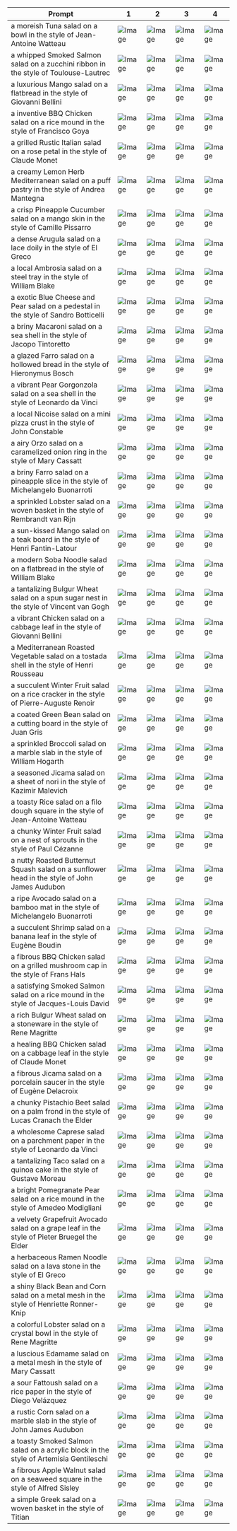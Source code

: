 | Prompt | 1 | 2 | 3 | 4 |
|-|-|-|-|-|
| a moreish Tuna salad on a bowl in the style of Jean-Antoine Watteau | ![Image](https://salad-benchmark-public-assets.s3.us-east-2.amazonaws.com/sdxl/7c75db5a-5e0e-40a5-b111-9614bf156e31-0.jpg) | ![Image](https://salad-benchmark-public-assets.s3.us-east-2.amazonaws.com/sdxl/7c75db5a-5e0e-40a5-b111-9614bf156e31-1.jpg) | ![Image](https://salad-benchmark-public-assets.s3.us-east-2.amazonaws.com/sdxl/7c75db5a-5e0e-40a5-b111-9614bf156e31-2.jpg) | ![Image](https://salad-benchmark-public-assets.s3.us-east-2.amazonaws.com/sdxl/7c75db5a-5e0e-40a5-b111-9614bf156e31-3.jpg) |
| a whipped Smoked Salmon salad on a zucchini ribbon in the style of Toulouse-Lautrec | ![Image](https://salad-benchmark-public-assets.s3.us-east-2.amazonaws.com/sdxl/6a2e2620-dcfb-42a9-8c8e-d943dddc88dd-0.jpg) | ![Image](https://salad-benchmark-public-assets.s3.us-east-2.amazonaws.com/sdxl/6a2e2620-dcfb-42a9-8c8e-d943dddc88dd-1.jpg) | ![Image](https://salad-benchmark-public-assets.s3.us-east-2.amazonaws.com/sdxl/6a2e2620-dcfb-42a9-8c8e-d943dddc88dd-2.jpg) | ![Image](https://salad-benchmark-public-assets.s3.us-east-2.amazonaws.com/sdxl/6a2e2620-dcfb-42a9-8c8e-d943dddc88dd-3.jpg) |
| a luxurious Mango salad on a flatbread in the style of Giovanni Bellini | ![Image](https://salad-benchmark-public-assets.s3.us-east-2.amazonaws.com/sdxl/d199c9b4-3515-46fe-9d6b-82b2c69157f4-0.jpg) | ![Image](https://salad-benchmark-public-assets.s3.us-east-2.amazonaws.com/sdxl/d199c9b4-3515-46fe-9d6b-82b2c69157f4-1.jpg) | ![Image](https://salad-benchmark-public-assets.s3.us-east-2.amazonaws.com/sdxl/d199c9b4-3515-46fe-9d6b-82b2c69157f4-2.jpg) | ![Image](https://salad-benchmark-public-assets.s3.us-east-2.amazonaws.com/sdxl/d199c9b4-3515-46fe-9d6b-82b2c69157f4-3.jpg) |
| a inventive BBQ Chicken salad on a rice mound in the style of Francisco Goya | ![Image](https://salad-benchmark-public-assets.s3.us-east-2.amazonaws.com/sdxl/58785738-15ad-431e-a9bf-4fda39850cbc-0.jpg) | ![Image](https://salad-benchmark-public-assets.s3.us-east-2.amazonaws.com/sdxl/58785738-15ad-431e-a9bf-4fda39850cbc-1.jpg) | ![Image](https://salad-benchmark-public-assets.s3.us-east-2.amazonaws.com/sdxl/58785738-15ad-431e-a9bf-4fda39850cbc-2.jpg) | ![Image](https://salad-benchmark-public-assets.s3.us-east-2.amazonaws.com/sdxl/58785738-15ad-431e-a9bf-4fda39850cbc-3.jpg) |
| a grilled Rustic Italian salad on a rose petal in the style of Claude Monet | ![Image](https://salad-benchmark-public-assets.s3.us-east-2.amazonaws.com/sdxl/cadf1ee5-6eb5-45fd-b1d4-ed57472c35bd-0.jpg) | ![Image](https://salad-benchmark-public-assets.s3.us-east-2.amazonaws.com/sdxl/cadf1ee5-6eb5-45fd-b1d4-ed57472c35bd-1.jpg) | ![Image](https://salad-benchmark-public-assets.s3.us-east-2.amazonaws.com/sdxl/cadf1ee5-6eb5-45fd-b1d4-ed57472c35bd-2.jpg) | ![Image](https://salad-benchmark-public-assets.s3.us-east-2.amazonaws.com/sdxl/cadf1ee5-6eb5-45fd-b1d4-ed57472c35bd-3.jpg) |
| a creamy Lemon Herb Mediterranean salad on a puff pastry in the style of Andrea Mantegna | ![Image](https://salad-benchmark-public-assets.s3.us-east-2.amazonaws.com/sdxl/86502a9c-6c6a-4f40-82cd-d258f332b2dd-0.jpg) | ![Image](https://salad-benchmark-public-assets.s3.us-east-2.amazonaws.com/sdxl/86502a9c-6c6a-4f40-82cd-d258f332b2dd-1.jpg) | ![Image](https://salad-benchmark-public-assets.s3.us-east-2.amazonaws.com/sdxl/86502a9c-6c6a-4f40-82cd-d258f332b2dd-2.jpg) | ![Image](https://salad-benchmark-public-assets.s3.us-east-2.amazonaws.com/sdxl/86502a9c-6c6a-4f40-82cd-d258f332b2dd-3.jpg) |
| a crisp Pineapple Cucumber salad on a mango skin in the style of Camille Pissarro | ![Image](https://salad-benchmark-public-assets.s3.us-east-2.amazonaws.com/sdxl/7679ed2f-a1cf-4cf6-b510-ca6a337fa02d-0.jpg) | ![Image](https://salad-benchmark-public-assets.s3.us-east-2.amazonaws.com/sdxl/7679ed2f-a1cf-4cf6-b510-ca6a337fa02d-1.jpg) | ![Image](https://salad-benchmark-public-assets.s3.us-east-2.amazonaws.com/sdxl/7679ed2f-a1cf-4cf6-b510-ca6a337fa02d-2.jpg) | ![Image](https://salad-benchmark-public-assets.s3.us-east-2.amazonaws.com/sdxl/7679ed2f-a1cf-4cf6-b510-ca6a337fa02d-3.jpg) |
| a dense Arugula salad on a lace doily in the style of El Greco | ![Image](https://salad-benchmark-public-assets.s3.us-east-2.amazonaws.com/sdxl/487c1250-e87d-446a-a5b1-22b625f6bf2a-0.jpg) | ![Image](https://salad-benchmark-public-assets.s3.us-east-2.amazonaws.com/sdxl/487c1250-e87d-446a-a5b1-22b625f6bf2a-1.jpg) | ![Image](https://salad-benchmark-public-assets.s3.us-east-2.amazonaws.com/sdxl/487c1250-e87d-446a-a5b1-22b625f6bf2a-2.jpg) | ![Image](https://salad-benchmark-public-assets.s3.us-east-2.amazonaws.com/sdxl/487c1250-e87d-446a-a5b1-22b625f6bf2a-3.jpg) |
| a local Ambrosia salad on a steel tray in the style of William Blake | ![Image](https://salad-benchmark-public-assets.s3.us-east-2.amazonaws.com/sdxl/62330947-e99d-4f64-b962-7c29053b426f-0.jpg) | ![Image](https://salad-benchmark-public-assets.s3.us-east-2.amazonaws.com/sdxl/62330947-e99d-4f64-b962-7c29053b426f-1.jpg) | ![Image](https://salad-benchmark-public-assets.s3.us-east-2.amazonaws.com/sdxl/62330947-e99d-4f64-b962-7c29053b426f-2.jpg) | ![Image](https://salad-benchmark-public-assets.s3.us-east-2.amazonaws.com/sdxl/62330947-e99d-4f64-b962-7c29053b426f-3.jpg) |
| a exotic Blue Cheese and Pear salad on a pedestal in the style of Sandro Botticelli | ![Image](https://salad-benchmark-public-assets.s3.us-east-2.amazonaws.com/sdxl/4ffed9ad-e989-44b9-8a40-b5b30bb2f3b3-0.jpg) | ![Image](https://salad-benchmark-public-assets.s3.us-east-2.amazonaws.com/sdxl/4ffed9ad-e989-44b9-8a40-b5b30bb2f3b3-1.jpg) | ![Image](https://salad-benchmark-public-assets.s3.us-east-2.amazonaws.com/sdxl/4ffed9ad-e989-44b9-8a40-b5b30bb2f3b3-2.jpg) | ![Image](https://salad-benchmark-public-assets.s3.us-east-2.amazonaws.com/sdxl/4ffed9ad-e989-44b9-8a40-b5b30bb2f3b3-3.jpg) |
| a briny Macaroni salad on a sea shell in the style of Jacopo Tintoretto | ![Image](https://salad-benchmark-public-assets.s3.us-east-2.amazonaws.com/sdxl/1a594fc1-6c11-4c5a-93c8-d1a15ea2fbfc-0.jpg) | ![Image](https://salad-benchmark-public-assets.s3.us-east-2.amazonaws.com/sdxl/1a594fc1-6c11-4c5a-93c8-d1a15ea2fbfc-1.jpg) | ![Image](https://salad-benchmark-public-assets.s3.us-east-2.amazonaws.com/sdxl/1a594fc1-6c11-4c5a-93c8-d1a15ea2fbfc-2.jpg) | ![Image](https://salad-benchmark-public-assets.s3.us-east-2.amazonaws.com/sdxl/1a594fc1-6c11-4c5a-93c8-d1a15ea2fbfc-3.jpg) |
| a glazed Farro salad on a hollowed bread in the style of Hieronymus Bosch | ![Image](https://salad-benchmark-public-assets.s3.us-east-2.amazonaws.com/sdxl/d52d560e-460a-42a4-b6a7-9c072b2a11f4-0.jpg) | ![Image](https://salad-benchmark-public-assets.s3.us-east-2.amazonaws.com/sdxl/d52d560e-460a-42a4-b6a7-9c072b2a11f4-1.jpg) | ![Image](https://salad-benchmark-public-assets.s3.us-east-2.amazonaws.com/sdxl/d52d560e-460a-42a4-b6a7-9c072b2a11f4-2.jpg) | ![Image](https://salad-benchmark-public-assets.s3.us-east-2.amazonaws.com/sdxl/d52d560e-460a-42a4-b6a7-9c072b2a11f4-3.jpg) |
| a vibrant Pear Gorgonzola salad on a sea shell in the style of Leonardo da Vinci | ![Image](https://salad-benchmark-public-assets.s3.us-east-2.amazonaws.com/sdxl/ed497ad0-e3b1-46a7-b663-6289800bb4b6-0.jpg) | ![Image](https://salad-benchmark-public-assets.s3.us-east-2.amazonaws.com/sdxl/ed497ad0-e3b1-46a7-b663-6289800bb4b6-1.jpg) | ![Image](https://salad-benchmark-public-assets.s3.us-east-2.amazonaws.com/sdxl/ed497ad0-e3b1-46a7-b663-6289800bb4b6-2.jpg) | ![Image](https://salad-benchmark-public-assets.s3.us-east-2.amazonaws.com/sdxl/ed497ad0-e3b1-46a7-b663-6289800bb4b6-3.jpg) |
| a local Nicoise salad on a mini pizza crust in the style of John Constable | ![Image](https://salad-benchmark-public-assets.s3.us-east-2.amazonaws.com/sdxl/748108f5-64ea-4d41-b45a-0b9372fd7cfe-0.jpg) | ![Image](https://salad-benchmark-public-assets.s3.us-east-2.amazonaws.com/sdxl/748108f5-64ea-4d41-b45a-0b9372fd7cfe-1.jpg) | ![Image](https://salad-benchmark-public-assets.s3.us-east-2.amazonaws.com/sdxl/748108f5-64ea-4d41-b45a-0b9372fd7cfe-2.jpg) | ![Image](https://salad-benchmark-public-assets.s3.us-east-2.amazonaws.com/sdxl/748108f5-64ea-4d41-b45a-0b9372fd7cfe-3.jpg) |
| a airy Orzo salad on a caramelized onion ring in the style of Mary Cassatt | ![Image](https://salad-benchmark-public-assets.s3.us-east-2.amazonaws.com/sdxl/e4bea2b6-01c6-4705-a9bc-7bb4dd9006e7-0.jpg) | ![Image](https://salad-benchmark-public-assets.s3.us-east-2.amazonaws.com/sdxl/e4bea2b6-01c6-4705-a9bc-7bb4dd9006e7-1.jpg) | ![Image](https://salad-benchmark-public-assets.s3.us-east-2.amazonaws.com/sdxl/e4bea2b6-01c6-4705-a9bc-7bb4dd9006e7-2.jpg) | ![Image](https://salad-benchmark-public-assets.s3.us-east-2.amazonaws.com/sdxl/e4bea2b6-01c6-4705-a9bc-7bb4dd9006e7-3.jpg) |
| a briny Farro salad on a pineapple slice in the style of Michelangelo Buonarroti | ![Image](https://salad-benchmark-public-assets.s3.us-east-2.amazonaws.com/sdxl/e31a1ed3-6db8-4fc9-8390-aa16c2cd3986-0.jpg) | ![Image](https://salad-benchmark-public-assets.s3.us-east-2.amazonaws.com/sdxl/e31a1ed3-6db8-4fc9-8390-aa16c2cd3986-1.jpg) | ![Image](https://salad-benchmark-public-assets.s3.us-east-2.amazonaws.com/sdxl/e31a1ed3-6db8-4fc9-8390-aa16c2cd3986-2.jpg) | ![Image](https://salad-benchmark-public-assets.s3.us-east-2.amazonaws.com/sdxl/e31a1ed3-6db8-4fc9-8390-aa16c2cd3986-3.jpg) |
| a sprinkled Lobster salad on a woven basket in the style of Rembrandt van Rijn | ![Image](https://salad-benchmark-public-assets.s3.us-east-2.amazonaws.com/sdxl/1452bde1-19af-40c4-830b-ad94415d3d35-0.jpg) | ![Image](https://salad-benchmark-public-assets.s3.us-east-2.amazonaws.com/sdxl/1452bde1-19af-40c4-830b-ad94415d3d35-1.jpg) | ![Image](https://salad-benchmark-public-assets.s3.us-east-2.amazonaws.com/sdxl/1452bde1-19af-40c4-830b-ad94415d3d35-2.jpg) | ![Image](https://salad-benchmark-public-assets.s3.us-east-2.amazonaws.com/sdxl/1452bde1-19af-40c4-830b-ad94415d3d35-3.jpg) |
| a sun-kissed Mango salad on a teak board in the style of Henri Fantin-Latour | ![Image](https://salad-benchmark-public-assets.s3.us-east-2.amazonaws.com/sdxl/11db6ef3-bed4-49bf-a7fa-32d56aa8dff8-0.jpg) | ![Image](https://salad-benchmark-public-assets.s3.us-east-2.amazonaws.com/sdxl/11db6ef3-bed4-49bf-a7fa-32d56aa8dff8-1.jpg) | ![Image](https://salad-benchmark-public-assets.s3.us-east-2.amazonaws.com/sdxl/11db6ef3-bed4-49bf-a7fa-32d56aa8dff8-2.jpg) | ![Image](https://salad-benchmark-public-assets.s3.us-east-2.amazonaws.com/sdxl/11db6ef3-bed4-49bf-a7fa-32d56aa8dff8-3.jpg) |
| a modern Soba Noodle salad on a flatbread in the style of William Blake | ![Image](https://salad-benchmark-public-assets.s3.us-east-2.amazonaws.com/sdxl/6576c403-3bf2-45da-bda0-0a52748d797b-0.jpg) | ![Image](https://salad-benchmark-public-assets.s3.us-east-2.amazonaws.com/sdxl/6576c403-3bf2-45da-bda0-0a52748d797b-1.jpg) | ![Image](https://salad-benchmark-public-assets.s3.us-east-2.amazonaws.com/sdxl/6576c403-3bf2-45da-bda0-0a52748d797b-2.jpg) | ![Image](https://salad-benchmark-public-assets.s3.us-east-2.amazonaws.com/sdxl/6576c403-3bf2-45da-bda0-0a52748d797b-3.jpg) |
| a tantalizing Bulgur Wheat salad on a spun sugar nest in the style of Vincent van Gogh | ![Image](https://salad-benchmark-public-assets.s3.us-east-2.amazonaws.com/sdxl/31b8386b-1761-4bf4-9319-156114de9327-0.jpg) | ![Image](https://salad-benchmark-public-assets.s3.us-east-2.amazonaws.com/sdxl/31b8386b-1761-4bf4-9319-156114de9327-1.jpg) | ![Image](https://salad-benchmark-public-assets.s3.us-east-2.amazonaws.com/sdxl/31b8386b-1761-4bf4-9319-156114de9327-2.jpg) | ![Image](https://salad-benchmark-public-assets.s3.us-east-2.amazonaws.com/sdxl/31b8386b-1761-4bf4-9319-156114de9327-3.jpg) |
| a vibrant Chicken salad on a cabbage leaf in the style of Giovanni Bellini | ![Image](https://salad-benchmark-public-assets.s3.us-east-2.amazonaws.com/sdxl/31c1b1e8-d057-4020-bd9f-d776febfeee6-0.jpg) | ![Image](https://salad-benchmark-public-assets.s3.us-east-2.amazonaws.com/sdxl/31c1b1e8-d057-4020-bd9f-d776febfeee6-1.jpg) | ![Image](https://salad-benchmark-public-assets.s3.us-east-2.amazonaws.com/sdxl/31c1b1e8-d057-4020-bd9f-d776febfeee6-2.jpg) | ![Image](https://salad-benchmark-public-assets.s3.us-east-2.amazonaws.com/sdxl/31c1b1e8-d057-4020-bd9f-d776febfeee6-3.jpg) |
| a Mediterranean Roasted Vegetable salad on a tostada shell in the style of Henri Rousseau | ![Image](https://salad-benchmark-public-assets.s3.us-east-2.amazonaws.com/sdxl/ffa9a633-10f3-40da-9c42-bba2c57fd8ae-0.jpg) | ![Image](https://salad-benchmark-public-assets.s3.us-east-2.amazonaws.com/sdxl/ffa9a633-10f3-40da-9c42-bba2c57fd8ae-1.jpg) | ![Image](https://salad-benchmark-public-assets.s3.us-east-2.amazonaws.com/sdxl/ffa9a633-10f3-40da-9c42-bba2c57fd8ae-2.jpg) | ![Image](https://salad-benchmark-public-assets.s3.us-east-2.amazonaws.com/sdxl/ffa9a633-10f3-40da-9c42-bba2c57fd8ae-3.jpg) |
| a succulent Winter Fruit salad on a rice cracker in the style of Pierre-Auguste Renoir | ![Image](https://salad-benchmark-public-assets.s3.us-east-2.amazonaws.com/sdxl/1933a3aa-8b3e-49e4-b0e0-415f1ed1031e-0.jpg) | ![Image](https://salad-benchmark-public-assets.s3.us-east-2.amazonaws.com/sdxl/1933a3aa-8b3e-49e4-b0e0-415f1ed1031e-1.jpg) | ![Image](https://salad-benchmark-public-assets.s3.us-east-2.amazonaws.com/sdxl/1933a3aa-8b3e-49e4-b0e0-415f1ed1031e-2.jpg) | ![Image](https://salad-benchmark-public-assets.s3.us-east-2.amazonaws.com/sdxl/1933a3aa-8b3e-49e4-b0e0-415f1ed1031e-3.jpg) |
| a coated Green Bean salad on a cutting board in the style of Juan Gris | ![Image](https://salad-benchmark-public-assets.s3.us-east-2.amazonaws.com/sdxl/4d09e912-6bbb-49c8-a10d-07e358fcb8ff-0.jpg) | ![Image](https://salad-benchmark-public-assets.s3.us-east-2.amazonaws.com/sdxl/4d09e912-6bbb-49c8-a10d-07e358fcb8ff-1.jpg) | ![Image](https://salad-benchmark-public-assets.s3.us-east-2.amazonaws.com/sdxl/4d09e912-6bbb-49c8-a10d-07e358fcb8ff-2.jpg) | ![Image](https://salad-benchmark-public-assets.s3.us-east-2.amazonaws.com/sdxl/4d09e912-6bbb-49c8-a10d-07e358fcb8ff-3.jpg) |
| a sprinkled Broccoli salad on a marble slab in the style of William Hogarth | ![Image](https://salad-benchmark-public-assets.s3.us-east-2.amazonaws.com/sdxl/41f66e48-d439-4924-ba7a-b411d03d5277-0.jpg) | ![Image](https://salad-benchmark-public-assets.s3.us-east-2.amazonaws.com/sdxl/41f66e48-d439-4924-ba7a-b411d03d5277-1.jpg) | ![Image](https://salad-benchmark-public-assets.s3.us-east-2.amazonaws.com/sdxl/41f66e48-d439-4924-ba7a-b411d03d5277-2.jpg) | ![Image](https://salad-benchmark-public-assets.s3.us-east-2.amazonaws.com/sdxl/41f66e48-d439-4924-ba7a-b411d03d5277-3.jpg) |
| a seasoned Jicama salad on a sheet of nori in the style of Kazimir Malevich | ![Image](https://salad-benchmark-public-assets.s3.us-east-2.amazonaws.com/sdxl/c406ef1b-a6c8-4b2f-88ca-ac2f596b49dc-0.jpg) | ![Image](https://salad-benchmark-public-assets.s3.us-east-2.amazonaws.com/sdxl/c406ef1b-a6c8-4b2f-88ca-ac2f596b49dc-1.jpg) | ![Image](https://salad-benchmark-public-assets.s3.us-east-2.amazonaws.com/sdxl/c406ef1b-a6c8-4b2f-88ca-ac2f596b49dc-2.jpg) | ![Image](https://salad-benchmark-public-assets.s3.us-east-2.amazonaws.com/sdxl/c406ef1b-a6c8-4b2f-88ca-ac2f596b49dc-3.jpg) |
| a toasty Rice salad on a filo dough square in the style of Jean-Antoine Watteau | ![Image](https://salad-benchmark-public-assets.s3.us-east-2.amazonaws.com/sdxl/f8d41857-ea92-43eb-af73-ff8de095d223-0.jpg) | ![Image](https://salad-benchmark-public-assets.s3.us-east-2.amazonaws.com/sdxl/f8d41857-ea92-43eb-af73-ff8de095d223-1.jpg) | ![Image](https://salad-benchmark-public-assets.s3.us-east-2.amazonaws.com/sdxl/f8d41857-ea92-43eb-af73-ff8de095d223-2.jpg) | ![Image](https://salad-benchmark-public-assets.s3.us-east-2.amazonaws.com/sdxl/f8d41857-ea92-43eb-af73-ff8de095d223-3.jpg) |
| a chunky Winter Fruit salad on a nest of sprouts in the style of Paul Cézanne | ![Image](https://salad-benchmark-public-assets.s3.us-east-2.amazonaws.com/sdxl/7690554f-1c54-4d4c-814f-a7562e6020a8-0.jpg) | ![Image](https://salad-benchmark-public-assets.s3.us-east-2.amazonaws.com/sdxl/7690554f-1c54-4d4c-814f-a7562e6020a8-1.jpg) | ![Image](https://salad-benchmark-public-assets.s3.us-east-2.amazonaws.com/sdxl/7690554f-1c54-4d4c-814f-a7562e6020a8-2.jpg) | ![Image](https://salad-benchmark-public-assets.s3.us-east-2.amazonaws.com/sdxl/7690554f-1c54-4d4c-814f-a7562e6020a8-3.jpg) |
| a nutty Roasted Butternut Squash salad on a sunflower head in the style of John James Audubon | ![Image](https://salad-benchmark-public-assets.s3.us-east-2.amazonaws.com/sdxl/7b997ebd-3005-44f6-bce9-36c3bee5dff3-0.jpg) | ![Image](https://salad-benchmark-public-assets.s3.us-east-2.amazonaws.com/sdxl/7b997ebd-3005-44f6-bce9-36c3bee5dff3-1.jpg) | ![Image](https://salad-benchmark-public-assets.s3.us-east-2.amazonaws.com/sdxl/7b997ebd-3005-44f6-bce9-36c3bee5dff3-2.jpg) | ![Image](https://salad-benchmark-public-assets.s3.us-east-2.amazonaws.com/sdxl/7b997ebd-3005-44f6-bce9-36c3bee5dff3-3.jpg) |
| a ripe Avocado salad on a bamboo mat in the style of Michelangelo Buonarroti | ![Image](https://salad-benchmark-public-assets.s3.us-east-2.amazonaws.com/sdxl/31ea2142-4502-4554-9983-a499b3d1236a-0.jpg) | ![Image](https://salad-benchmark-public-assets.s3.us-east-2.amazonaws.com/sdxl/31ea2142-4502-4554-9983-a499b3d1236a-1.jpg) | ![Image](https://salad-benchmark-public-assets.s3.us-east-2.amazonaws.com/sdxl/31ea2142-4502-4554-9983-a499b3d1236a-2.jpg) | ![Image](https://salad-benchmark-public-assets.s3.us-east-2.amazonaws.com/sdxl/31ea2142-4502-4554-9983-a499b3d1236a-3.jpg) |
| a succulent Shrimp salad on a banana leaf in the style of Eugène Boudin | ![Image](https://salad-benchmark-public-assets.s3.us-east-2.amazonaws.com/sdxl/8801d963-3f3f-44e4-a93a-20c3de225a5d-0.jpg) | ![Image](https://salad-benchmark-public-assets.s3.us-east-2.amazonaws.com/sdxl/8801d963-3f3f-44e4-a93a-20c3de225a5d-1.jpg) | ![Image](https://salad-benchmark-public-assets.s3.us-east-2.amazonaws.com/sdxl/8801d963-3f3f-44e4-a93a-20c3de225a5d-2.jpg) | ![Image](https://salad-benchmark-public-assets.s3.us-east-2.amazonaws.com/sdxl/8801d963-3f3f-44e4-a93a-20c3de225a5d-3.jpg) |
| a fibrous BBQ Chicken salad on a grilled mushroom cap in the style of Frans Hals | ![Image](https://salad-benchmark-public-assets.s3.us-east-2.amazonaws.com/sdxl/ee248cb0-11ef-4c60-8baf-44cd75bf07ef-0.jpg) | ![Image](https://salad-benchmark-public-assets.s3.us-east-2.amazonaws.com/sdxl/ee248cb0-11ef-4c60-8baf-44cd75bf07ef-1.jpg) | ![Image](https://salad-benchmark-public-assets.s3.us-east-2.amazonaws.com/sdxl/ee248cb0-11ef-4c60-8baf-44cd75bf07ef-2.jpg) | ![Image](https://salad-benchmark-public-assets.s3.us-east-2.amazonaws.com/sdxl/ee248cb0-11ef-4c60-8baf-44cd75bf07ef-3.jpg) |
| a satisfying Smoked Salmon salad on a rice mound in the style of Jacques-Louis David | ![Image](https://salad-benchmark-public-assets.s3.us-east-2.amazonaws.com/sdxl/a240d40e-4b85-4ffa-8b6c-21c1e62e0878-0.jpg) | ![Image](https://salad-benchmark-public-assets.s3.us-east-2.amazonaws.com/sdxl/a240d40e-4b85-4ffa-8b6c-21c1e62e0878-1.jpg) | ![Image](https://salad-benchmark-public-assets.s3.us-east-2.amazonaws.com/sdxl/a240d40e-4b85-4ffa-8b6c-21c1e62e0878-2.jpg) | ![Image](https://salad-benchmark-public-assets.s3.us-east-2.amazonaws.com/sdxl/a240d40e-4b85-4ffa-8b6c-21c1e62e0878-3.jpg) |
| a rich Bulgur Wheat salad on a stoneware in the style of Rene Magritte | ![Image](https://salad-benchmark-public-assets.s3.us-east-2.amazonaws.com/sdxl/bccbd139-6510-422f-a041-a7840195e719-0.jpg) | ![Image](https://salad-benchmark-public-assets.s3.us-east-2.amazonaws.com/sdxl/bccbd139-6510-422f-a041-a7840195e719-1.jpg) | ![Image](https://salad-benchmark-public-assets.s3.us-east-2.amazonaws.com/sdxl/bccbd139-6510-422f-a041-a7840195e719-2.jpg) | ![Image](https://salad-benchmark-public-assets.s3.us-east-2.amazonaws.com/sdxl/bccbd139-6510-422f-a041-a7840195e719-3.jpg) |
| a healing BBQ Chicken salad on a cabbage leaf in the style of Claude Monet | ![Image](https://salad-benchmark-public-assets.s3.us-east-2.amazonaws.com/sdxl/e699e17c-7f34-4857-b834-f346298811ad-0.jpg) | ![Image](https://salad-benchmark-public-assets.s3.us-east-2.amazonaws.com/sdxl/e699e17c-7f34-4857-b834-f346298811ad-1.jpg) | ![Image](https://salad-benchmark-public-assets.s3.us-east-2.amazonaws.com/sdxl/e699e17c-7f34-4857-b834-f346298811ad-2.jpg) | ![Image](https://salad-benchmark-public-assets.s3.us-east-2.amazonaws.com/sdxl/e699e17c-7f34-4857-b834-f346298811ad-3.jpg) |
| a fibrous Jicama salad on a porcelain saucer in the style of Eugène Delacroix | ![Image](https://salad-benchmark-public-assets.s3.us-east-2.amazonaws.com/sdxl/79e376b2-c426-4c6e-8226-bb4540fc4026-0.jpg) | ![Image](https://salad-benchmark-public-assets.s3.us-east-2.amazonaws.com/sdxl/79e376b2-c426-4c6e-8226-bb4540fc4026-1.jpg) | ![Image](https://salad-benchmark-public-assets.s3.us-east-2.amazonaws.com/sdxl/79e376b2-c426-4c6e-8226-bb4540fc4026-2.jpg) | ![Image](https://salad-benchmark-public-assets.s3.us-east-2.amazonaws.com/sdxl/79e376b2-c426-4c6e-8226-bb4540fc4026-3.jpg) |
| a chunky Pistachio Beet salad on a palm frond in the style of Lucas Cranach the Elder | ![Image](https://salad-benchmark-public-assets.s3.us-east-2.amazonaws.com/sdxl/7a067db0-10c3-42ec-9281-231d6158377c-0.jpg) | ![Image](https://salad-benchmark-public-assets.s3.us-east-2.amazonaws.com/sdxl/7a067db0-10c3-42ec-9281-231d6158377c-1.jpg) | ![Image](https://salad-benchmark-public-assets.s3.us-east-2.amazonaws.com/sdxl/7a067db0-10c3-42ec-9281-231d6158377c-2.jpg) | ![Image](https://salad-benchmark-public-assets.s3.us-east-2.amazonaws.com/sdxl/7a067db0-10c3-42ec-9281-231d6158377c-3.jpg) |
| a wholesome Caprese salad on a parchment paper in the style of Leonardo da Vinci | ![Image](https://salad-benchmark-public-assets.s3.us-east-2.amazonaws.com/sdxl/327046a9-3003-4d5b-b4f4-775073c5ad64-0.jpg) | ![Image](https://salad-benchmark-public-assets.s3.us-east-2.amazonaws.com/sdxl/327046a9-3003-4d5b-b4f4-775073c5ad64-1.jpg) | ![Image](https://salad-benchmark-public-assets.s3.us-east-2.amazonaws.com/sdxl/327046a9-3003-4d5b-b4f4-775073c5ad64-2.jpg) | ![Image](https://salad-benchmark-public-assets.s3.us-east-2.amazonaws.com/sdxl/327046a9-3003-4d5b-b4f4-775073c5ad64-3.jpg) |
| a tantalizing Taco salad on a quinoa cake in the style of Gustave Moreau | ![Image](https://salad-benchmark-public-assets.s3.us-east-2.amazonaws.com/sdxl/b8e8bf19-0002-4637-a25e-ee73828fe322-0.jpg) | ![Image](https://salad-benchmark-public-assets.s3.us-east-2.amazonaws.com/sdxl/b8e8bf19-0002-4637-a25e-ee73828fe322-1.jpg) | ![Image](https://salad-benchmark-public-assets.s3.us-east-2.amazonaws.com/sdxl/b8e8bf19-0002-4637-a25e-ee73828fe322-2.jpg) | ![Image](https://salad-benchmark-public-assets.s3.us-east-2.amazonaws.com/sdxl/b8e8bf19-0002-4637-a25e-ee73828fe322-3.jpg) |
| a bright Pomegranate Pear salad on a rice mound in the style of Amedeo Modigliani | ![Image](https://salad-benchmark-public-assets.s3.us-east-2.amazonaws.com/sdxl/df405d50-b939-4c71-9bf0-2e04ddc30a54-0.jpg) | ![Image](https://salad-benchmark-public-assets.s3.us-east-2.amazonaws.com/sdxl/df405d50-b939-4c71-9bf0-2e04ddc30a54-1.jpg) | ![Image](https://salad-benchmark-public-assets.s3.us-east-2.amazonaws.com/sdxl/df405d50-b939-4c71-9bf0-2e04ddc30a54-2.jpg) | ![Image](https://salad-benchmark-public-assets.s3.us-east-2.amazonaws.com/sdxl/df405d50-b939-4c71-9bf0-2e04ddc30a54-3.jpg) |
| a velvety Grapefruit Avocado salad on a grape leaf in the style of Pieter Bruegel the Elder | ![Image](https://salad-benchmark-public-assets.s3.us-east-2.amazonaws.com/sdxl/f0f89441-3e97-434a-852d-9bf7d4462b55-0.jpg) | ![Image](https://salad-benchmark-public-assets.s3.us-east-2.amazonaws.com/sdxl/f0f89441-3e97-434a-852d-9bf7d4462b55-1.jpg) | ![Image](https://salad-benchmark-public-assets.s3.us-east-2.amazonaws.com/sdxl/f0f89441-3e97-434a-852d-9bf7d4462b55-2.jpg) | ![Image](https://salad-benchmark-public-assets.s3.us-east-2.amazonaws.com/sdxl/f0f89441-3e97-434a-852d-9bf7d4462b55-3.jpg) |
| a herbaceous Ramen Noodle salad on a lava stone in the style of El Greco | ![Image](https://salad-benchmark-public-assets.s3.us-east-2.amazonaws.com/sdxl/09926dd5-9df2-40bd-8962-72920c830969-0.jpg) | ![Image](https://salad-benchmark-public-assets.s3.us-east-2.amazonaws.com/sdxl/09926dd5-9df2-40bd-8962-72920c830969-1.jpg) | ![Image](https://salad-benchmark-public-assets.s3.us-east-2.amazonaws.com/sdxl/09926dd5-9df2-40bd-8962-72920c830969-2.jpg) | ![Image](https://salad-benchmark-public-assets.s3.us-east-2.amazonaws.com/sdxl/09926dd5-9df2-40bd-8962-72920c830969-3.jpg) |
| a shiny Black Bean and Corn salad on a metal mesh in the style of Henriette Ronner-Knip | ![Image](https://salad-benchmark-public-assets.s3.us-east-2.amazonaws.com/sdxl/b3634211-7411-4ca3-b067-aebe72589d9a-0.jpg) | ![Image](https://salad-benchmark-public-assets.s3.us-east-2.amazonaws.com/sdxl/b3634211-7411-4ca3-b067-aebe72589d9a-1.jpg) | ![Image](https://salad-benchmark-public-assets.s3.us-east-2.amazonaws.com/sdxl/b3634211-7411-4ca3-b067-aebe72589d9a-2.jpg) | ![Image](https://salad-benchmark-public-assets.s3.us-east-2.amazonaws.com/sdxl/b3634211-7411-4ca3-b067-aebe72589d9a-3.jpg) |
| a colorful Lobster salad on a crystal bowl in the style of Rene Magritte | ![Image](https://salad-benchmark-public-assets.s3.us-east-2.amazonaws.com/sdxl/c3e2341c-b8f7-4dd5-99f2-91a4db7607b7-0.jpg) | ![Image](https://salad-benchmark-public-assets.s3.us-east-2.amazonaws.com/sdxl/c3e2341c-b8f7-4dd5-99f2-91a4db7607b7-1.jpg) | ![Image](https://salad-benchmark-public-assets.s3.us-east-2.amazonaws.com/sdxl/c3e2341c-b8f7-4dd5-99f2-91a4db7607b7-2.jpg) | ![Image](https://salad-benchmark-public-assets.s3.us-east-2.amazonaws.com/sdxl/c3e2341c-b8f7-4dd5-99f2-91a4db7607b7-3.jpg) |
| a luscious Edamame salad on a metal mesh in the style of Mary Cassatt | ![Image](https://salad-benchmark-public-assets.s3.us-east-2.amazonaws.com/sdxl/2db1036e-e2a3-4c0c-9b45-b63a020ecf35-0.jpg) | ![Image](https://salad-benchmark-public-assets.s3.us-east-2.amazonaws.com/sdxl/2db1036e-e2a3-4c0c-9b45-b63a020ecf35-1.jpg) | ![Image](https://salad-benchmark-public-assets.s3.us-east-2.amazonaws.com/sdxl/2db1036e-e2a3-4c0c-9b45-b63a020ecf35-2.jpg) | ![Image](https://salad-benchmark-public-assets.s3.us-east-2.amazonaws.com/sdxl/2db1036e-e2a3-4c0c-9b45-b63a020ecf35-3.jpg) |
| a sour Fattoush salad on a rice paper in the style of Diego Velázquez | ![Image](https://salad-benchmark-public-assets.s3.us-east-2.amazonaws.com/sdxl/b846bcd6-96e7-4345-9f16-08724c4d91a8-0.jpg) | ![Image](https://salad-benchmark-public-assets.s3.us-east-2.amazonaws.com/sdxl/b846bcd6-96e7-4345-9f16-08724c4d91a8-1.jpg) | ![Image](https://salad-benchmark-public-assets.s3.us-east-2.amazonaws.com/sdxl/b846bcd6-96e7-4345-9f16-08724c4d91a8-2.jpg) | ![Image](https://salad-benchmark-public-assets.s3.us-east-2.amazonaws.com/sdxl/b846bcd6-96e7-4345-9f16-08724c4d91a8-3.jpg) |
| a rustic Corn salad on a marble slab in the style of John James Audubon | ![Image](https://salad-benchmark-public-assets.s3.us-east-2.amazonaws.com/sdxl/d554d4e7-50be-462d-81de-a3b3eb641cb1-0.jpg) | ![Image](https://salad-benchmark-public-assets.s3.us-east-2.amazonaws.com/sdxl/d554d4e7-50be-462d-81de-a3b3eb641cb1-1.jpg) | ![Image](https://salad-benchmark-public-assets.s3.us-east-2.amazonaws.com/sdxl/d554d4e7-50be-462d-81de-a3b3eb641cb1-2.jpg) | ![Image](https://salad-benchmark-public-assets.s3.us-east-2.amazonaws.com/sdxl/d554d4e7-50be-462d-81de-a3b3eb641cb1-3.jpg) |
| a toasty Smoked Salmon salad on a acrylic block in the style of Artemisia Gentileschi | ![Image](https://salad-benchmark-public-assets.s3.us-east-2.amazonaws.com/sdxl/c64cc8c5-de78-457e-8a08-11d7cfdf3aed-0.jpg) | ![Image](https://salad-benchmark-public-assets.s3.us-east-2.amazonaws.com/sdxl/c64cc8c5-de78-457e-8a08-11d7cfdf3aed-1.jpg) | ![Image](https://salad-benchmark-public-assets.s3.us-east-2.amazonaws.com/sdxl/c64cc8c5-de78-457e-8a08-11d7cfdf3aed-2.jpg) | ![Image](https://salad-benchmark-public-assets.s3.us-east-2.amazonaws.com/sdxl/c64cc8c5-de78-457e-8a08-11d7cfdf3aed-3.jpg) |
| a fibrous Apple Walnut salad on a seaweed square in the style of Alfred Sisley | ![Image](https://salad-benchmark-public-assets.s3.us-east-2.amazonaws.com/sdxl/4b9accef-861f-490d-b1dd-3fce7f49a18e-0.jpg) | ![Image](https://salad-benchmark-public-assets.s3.us-east-2.amazonaws.com/sdxl/4b9accef-861f-490d-b1dd-3fce7f49a18e-1.jpg) | ![Image](https://salad-benchmark-public-assets.s3.us-east-2.amazonaws.com/sdxl/4b9accef-861f-490d-b1dd-3fce7f49a18e-2.jpg) | ![Image](https://salad-benchmark-public-assets.s3.us-east-2.amazonaws.com/sdxl/4b9accef-861f-490d-b1dd-3fce7f49a18e-3.jpg) |
| a simple Greek salad on a woven basket in the style of Titian | ![Image](https://salad-benchmark-public-assets.s3.us-east-2.amazonaws.com/sdxl/983b5d12-e822-448e-a970-e8c2319e81b8-0.jpg) | ![Image](https://salad-benchmark-public-assets.s3.us-east-2.amazonaws.com/sdxl/983b5d12-e822-448e-a970-e8c2319e81b8-1.jpg) | ![Image](https://salad-benchmark-public-assets.s3.us-east-2.amazonaws.com/sdxl/983b5d12-e822-448e-a970-e8c2319e81b8-2.jpg) | ![Image](https://salad-benchmark-public-assets.s3.us-east-2.amazonaws.com/sdxl/983b5d12-e822-448e-a970-e8c2319e81b8-3.jpg) |
